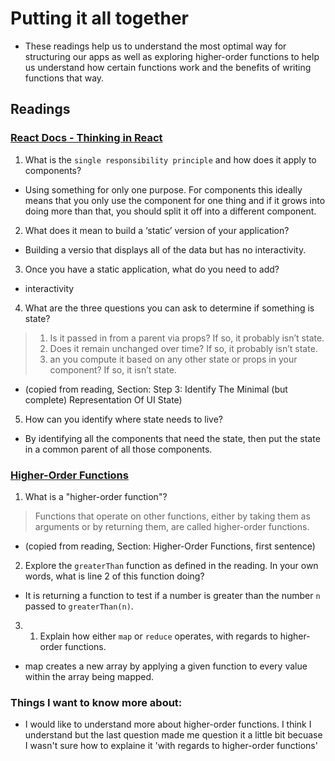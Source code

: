 # Putting it all together

  - These readings help us to understand the most optimal way for structuring our apps as well as exploring higher-order functions to help us understand how certain functions work and the benefits of writing functions that way.

## Readings
### [React Docs - Thinking in React]([HTML](https://reactjs.org/docs/thinking-in-react.html))
1. What is the `single responsibility principle` and how does it apply to components?
  - Using something for only one purpose. For components this ideally means that you only use the component for one thing and if it grows into doing more than that, you should split it off into a different component.
2. What does it mean to build a ‘static’ version of your application?
  - Building a versio that displays all of the data but has no interactivity.
3. Once you have a static application, what do you need to add?
  - interactivity
4. What are the three questions you can ask to determine if something is state?
> 1. Is it passed in from a parent via props? If so, it probably isn’t state.
> 2. Does it remain unchanged over time? If so, it probably isn’t state.
> 3. an you compute it based on any other state or props in your component? If so, it isn’t state.
  - (copied from reading, Section: Step 3: Identify The Minimal (but complete) Representation Of UI State)
5. How can you identify where state needs to live?
  - By identifying all the components that need the state, then put the state in a common parent of all those components.

### [Higher-Order Functions]([HTML](https://eloquentjavascript.net/05_higher_order.html#h_xxCc98lOBK))
1. What is a "higher-order function"?
> Functions that operate on other functions, either by taking them as arguments or by returning them, are called higher-order functions.
  - (copied from reading, Section: Higher-Order Functions, first sentence)
2. Explore the `greaterThan` function as defined in the reading. In your own words, what is line 2 of this function doing?
  - It is returning a function to test if a number is greater than the number `n` passed to `greaterThan(n)`.
3. 1. Explain how either `map` or `reduce` operates, with regards to higher-order functions.
  - map creates a new array by applying a given function to every value within the array being mapped.

### Things I want to know more about:
  - I would like to understand more about higher-order functions. I think I understand but the last question made me question it a little bit becuase I wasn't sure how to explaine it 'with regards to higher-order functions'
